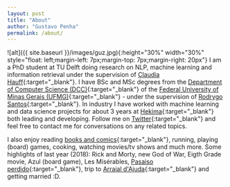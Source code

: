 ```yaml
---
layout: post
title: "About"
author: "Gustavo Penha"
permalink: /about/
---
```


![alt]({{ site.baseurl }}/images/guz.jpg){:height="30%" width="30%" style="float: left;margin-left: 7px;margin-top: 7px;margin-right: 20px"} I am a PhD student at TU Delft doing research on NLP, machine learning and information retrieval under the supervision of [Claudia Hauff](https://chauff.github.io/){:target="_blank"}. I have BSc and MSc degrees from the [Department of Computer Science (DCC)](http://www.dcc.ufmg.br/){:target="_blank"} of the [Federal University of Minas Gerais (UFMG)](http://www.ufmg.br/){:target="_blank"} - under the supervision of [Rodrygo Santos](https://homepages.dcc.ufmg.br/~rodrygo/){:target="_blank"}. In industry I have worked with machine learning and data science projects for about 3 years at [Hekima](http://www.hekima.com/en/){:target="_blank"} both leading and developing. Follow me on [Twitter](https://twitter.com/_Guz_){:target="_blank"} and feel free to contact me for conversations on any related topics.

I also enjoy reading [books and comics](https://www.goodreads.com/user/show/34031187-gustavo-penha){:target="_blank"}, running, playing (board) games, cooking, watching movies/tv shows and much more. Some highlights of last year (2018): Rick and Morty, new God of War, Eigth Grade movie, Azul (board game), Les Misérables, [Pasaiso perdido](https://www.goodreads.com/book/show/39789831-para-so-perdido){:target="_blank"}, trip to [Arraial d'Ajuda](https://photos.app.goo.gl/Qv3f4b3WjdK3LZjz7){:target="_blank"} and getting married :D.
